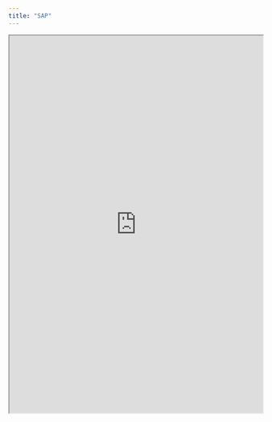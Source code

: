 ```yaml
---
title: "SAP"
---
```



<iframe height="750" width="100%" src="https://ewelton.github.io/ktest/wiki.html#SAP"></iframe>
